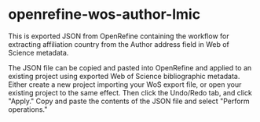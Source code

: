 # openrefine-wos-author-lmic
This is exported JSON from OpenRefine containing the workflow for extracting affiliation country from the Author address field in Web of Science metadata.

The JSON file can be copied and pasted into OpenRefine and applied to an existing project using exported Web of Science bibliographic metadata. Either create a new project importing your WoS export file, or open your existing project to the same effect. Then click the Undo/Redo tab, and click "Apply." Copy and paste the contents of the JSON file and select "Perform operations." 
